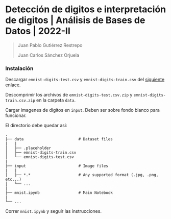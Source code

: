 Detección de digitos e interpretación de digitos | Análisis de Bases de Datos | 2022-II
=======================================================================================
> Juan Pablo Gutiérrez Restrepo
> 
> Juan Carlos Sánchez Orjuela

### Instalación

Descargar `emnist-digits-test.csv` y `emnist-digits-train.csv` del [siguiente](https://www.kaggle.com/datasets/crawford/emnist) enlace.

Descomprimir los archivos de `emnist-digits-test.csv.zip` y `emnist-digits-train.csv.zip` en la carpeta `data`.

Cargar imagenes de digitos en `input`. Deben ser sobre fondo blanco para funcionar.

El directorio debe quedar asi:

    .
    ├── data                        # Dataset files
    |   |
    │   ├── .placeholder
    │   ├── emnist-digits-train.csv
    │   └── emnist-digits-test.csv
    |
    ├── input                       # Image files
    |   |
    │   ├── *.*                     # Any supported format (.jpg, .png, etc...)
    │   └── ...
    |
    ├── mnist.ipynb                 # Main Notebook
    |
    └── ...

Correr `mnist.ipynb` y seguir las instrucciones.
